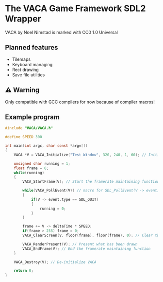 # The VACA Game Framework SDL2 Wrapper
VACA by Noel Nimstad is marked with CC0 1.0 Universal 

## Planned features
- Tilemaps
- Keyboard managing
- Rect drawing
- Save file utilities

## ⚠️ Warning
Only compatible with GCC compilers for now because of compiler macros!

## Example program
```c
#include "VACA/VACA.h"

#define SPEED 300

int main(int argc, char const *argv[])
{
    VACA *V = VACA_Initialize("Test Window", 320, 240, 1, 60); // Initializes a window at 320x240, scale 1, 60fps target frame rate

    unsigned char running = 1;
    float frame = 0;
    while(running)
    {
        VACA_StartFrame(V); // Start the framerate maintaining function

        while(VACA_PollEvent(V)) // macro for SDL_PollEvent(V -> event)
        {
            if(V -> event.type == SDL_QUIT)
            {
                running = 0;
            }
        }

        frame += V -> deltaTime * SPEED;
        if(frame > 255) frame = 0;
        VACA_ClearScreen(V, floor(frame), floor(frame), 0); // Clear the screen with RGB color floor(frame), floor(frame), 0

        VACA_RenderPresent(V); // Present what has been drawn
        VACA_EndFrame(V); // End the framerate maintaining function
    }

    VACA_Destroy(V); // De-initialize VACA

    return 0;
}
```
